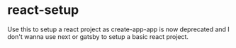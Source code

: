 # react-setup
Use this to setup a react project as create-app-app is now deprecated and I don't wanna use next or gatsby to setup a basic react project.
